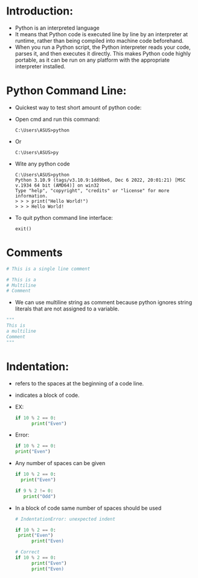 # Introduction:

- Python is an interpreted language
- It means that Python code is executed line by line by an interpreter at runtime, rather than being compiled into machine code beforehand.
- When you run a Python script, the Python interpreter reads your code, parses it, and then executes it directly. This makes Python code highly portable, as it can be run on any platform with the appropriate interpreter installed.

# Python Command Line:

- Quickest way to test short amount of python code:
- Open cmd and run this command:
  ```
  C:\Users\ASUS>python
  ```
- Or

  ```
  C:\Users\ASUS>py
  ```

- Wite any python code

  ```
  C:\Users\ASUS>python
  Python 3.10.9 (tags/v3.10.9:1dd9be6, Dec 6 2022, 20:01:21) [MSC v.1934 64 bit (AMD64)] on win32
  Type "help", "copyright", "credits" or "license" for more information.
  > > > print("Hello World!")
  > > > Hello World!
  ```

- To quit python command line interface:

  ```
  exit()
  ```

# Comments

```py
# This is a single line comment
```

```py
# This is a
# Multiline
# Comment
```

- We can use multiline string as comment because python ignores string literals that are not assigned to a variable.

```py
"""
This is
a multiline
Comment
"""
```

# Indentation:

- refers to the spaces at the beginning of a code line.
- indicates a block of code.
- EX:

  ```py
  if 10 % 2 == 0:
        print("Even")
  ```

- Error:

  ```py
  if 10 % 2 == 0:
  print("Even")
  ```

- Any number of spaces can be given

  ```py
  if 10 % 2 == 0:
    print("Even")

  if 9 % 2 != 0:
     print("Odd")
  ```

- In a block of code same number of spaces should be used

  ```py
  # IndentationError: unexpected indent

  if 10 % 2 == 0:
   print("Even")
        print("Even)
  ```

  ```py
  # Correct
  if 10 % 2 == 0:
        print("Even")
        print("Even)
  ```
